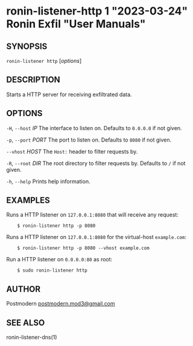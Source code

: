 # ronin-listener-http 1 "2023-03-24" Ronin Exfil "User Manuals"

## SYNOPSIS

`ronin-listener http` [*options*]

## DESCRIPTION

Starts a HTTP server for receiving exfiltrated data.

## OPTIONS

`-H`, `--host` *IP*
  The interface to listen on. Defaults to `0.0.0.0` if not given.

`-p`, `--port` *PORT*
  The port to listen on. Defaults to `8080` if not given.

`--vhost` *HOST*
  The `Host:` header to filter requests by.

`-R`, `--root` *DIR*
  The root directory to filter requests by. Defaults to `/` if not given.

`-h`, `--help`
  Prints help information.

## EXAMPLES

Runs a HTTP listener on `127.0.0.1:8080` that will receive any request:

        $ ronin-listener http -p 8080

Runs a HTTP listener on `127.0.0.1:8080` for the virtual-host `example.com`:

        $ ronin-listener http -p 8080 --vhost example.com

Run a HTTP listener on `0.0.0.0:80` as root:

        $ sudo ronin-listener http

## AUTHOR

Postmodern <postmodern.mod3@gmail.com>

## SEE ALSO

ronin-listener-dns(1)
